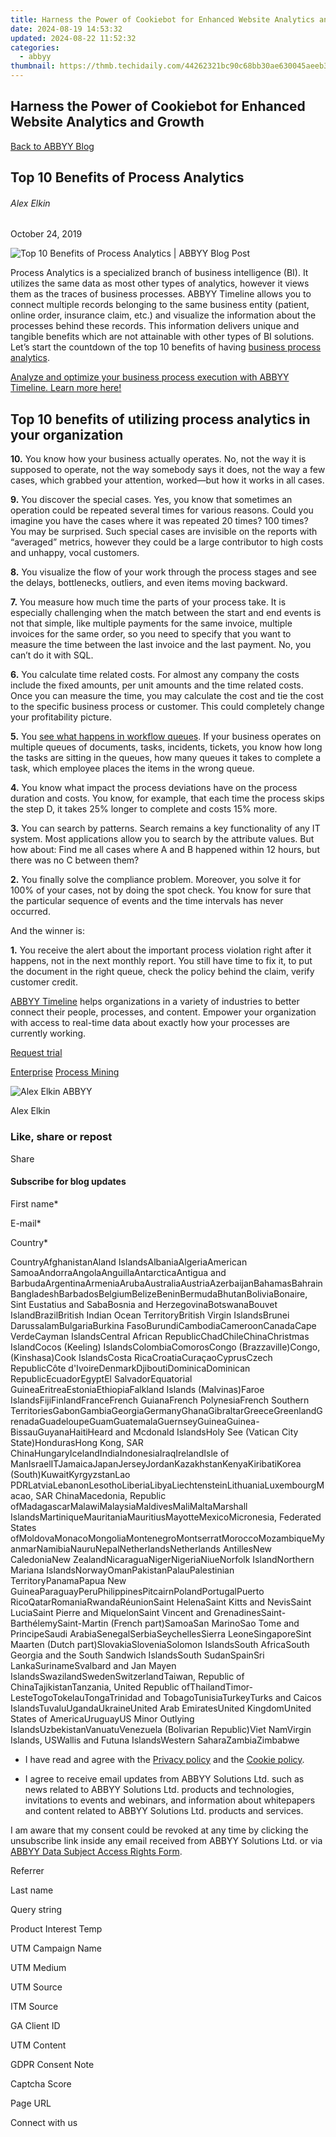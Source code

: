 ```yaml
---
title: Harness the Power of Cookiebot for Enhanced Website Analytics and Growth
date: 2024-08-19 14:53:32
updated: 2024-08-22 11:52:32
categories:
  - abbyy
thumbnail: https://thmb.techidaily.com/44262321bc90c68bb30ae630045aeeb3d770e257348f6459d0e721b586277723.jpg
---
```


## Harness the Power of Cookiebot for Enhanced Website Analytics and Growth

[Back to ABBYY Blog](https://tools.techidaily.com/abbyy/products/)

## Top 10 Benefits of Process Analytics

###### Alex Elkin

October 24, 2019

![Top 10 Benefits of Process Analytics | ABBYY Blog Post](https://static5.abbyy.com/abbyycommedia/25385/11166_smm_blog_top-10-benefits-of-process-analyticsblog.png) 

Process Analytics is a specialized branch of business intelligence (BI). It utilizes the same data as most other types of analytics, however it views them as the traces of business processes. ABBYY Timeline allows you to connect multiple records belonging to the same business entity (patient, online order, insurance claim, etc.) and visualize the information about the processes behind these records. This information delivers unique and tangible benefits which are not attainable with other types of BI solutions. Let’s start the countdown of the top 10 benefits of having [business process analytics](https://tools.techidaily.com/abbyy/products/).

[Analyze and optimize your business process execution with ABBYY Timeline. Learn more here!](https://tools.techidaily.com/abbyy/products/)

## Top 10 benefits of utilizing process analytics in your organization

**10.** You know how your business actually operates. No, not the way it is supposed to operate, not the way somebody says it does, not the way a few cases, which grabbed your attention, worked—but how it works in all cases.

**9.** You discover the special cases. Yes, you know that sometimes an operation could be repeated several times for various reasons. Could you imagine you have the cases where it was repeated 20 times? 100 times? You may be surprised. Such special cases are invisible on the reports with “averaged” metrics, however they could be a large contributor to high costs and unhappy, vocal customers.

**8.** You visualize the flow of your work through the process stages and see the delays, bottlenecks, outliers, and even items moving backward.

**7.** You measure how much time the parts of your process take. It is especially challenging when the match between the start and end events is not that simple, like multiple payments for the same invoice, multiple invoices for the same order, so you need to specify that you want to measure the time between the last invoice and the last payment. No, you can’t do it with SQL.

**6.** You calculate time related costs. For almost any company the costs include the fixed amounts, per unit amounts and the time related costs. Once you can measure the time, you may calculate the cost and tie the cost to the specific business process or customer. This could completely change your profitability picture.

**5.** You [see what happens in workflow queues](https://tools.techidaily.com/abbyy/products/). If your business operates on multiple queues of documents, tasks, incidents, tickets, you know how long the tasks are sitting in the queues, how many queues it takes to complete a task, which employee places the items in the wrong queue.

**4.** You know what impact the process deviations have on the process duration and costs. You know, for example, that each time the process skips the step D, it takes 25% longer to complete and costs 15% more.

**3.** You can search by patterns. Search remains a key functionality of any IT system. Most applications allow you to search by the attribute values. But how about: Find me all cases where A and B happened within 12 hours, but there was no C between them?

**2.** You finally solve the compliance problem. Moreover, you solve it for 100% of your cases, not by doing the spot check. You know for sure that the particular sequence of events and the time intervals has never occurred.

And the winner is:

**1.** You receive the alert about the important process violation right after it happens, not in the next monthly report. You still have time to fix it, to put the document in the right queue, check the policy behind the claim, verify customer credit.

[ABBYY Timeline](https://tools.techidaily.com/abbyy/products/) helps organizations in a variety of industries to better connect their people, processes, and content. Empower your organization with access to real-time data about exactly how your processes are currently working.

[Request trial](https://tools.techidaily.com/abbyy/products/)

[Enterprise](https://tools.techidaily.com/abbyy/products/) [Process Mining](https://tools.techidaily.com/abbyy/products/) 

![Alex Elkin ABBYY](https://static4.abbyy.com/abbyycommedia/25650/alexelkin-99x99.png)

Alex Elkin

### Like, share or repost

Share 

  
#### Subscribe for blog updates

First name\*

E-mail\*

Сountry\*

СountryAfghanistanAland IslandsAlbaniaAlgeriaAmerican SamoaAndorraAngolaAnguillaAntarcticaAntigua and BarbudaArgentinaArmeniaArubaAustraliaAustriaAzerbaijanBahamasBahrainBangladeshBarbadosBelgiumBelizeBeninBermudaBhutanBoliviaBonaire, Sint Eustatius and SabaBosnia and HerzegovinaBotswanaBouvet IslandBrazilBritish Indian Ocean TerritoryBritish Virgin IslandsBrunei DarussalamBulgariaBurkina FasoBurundiCambodiaCameroonCanadaCape VerdeCayman IslandsCentral African RepublicChadChileChinaChristmas IslandCocos (Keeling) IslandsColombiaComorosCongo (Brazzaville)Congo, (Kinshasa)Cook IslandsCosta RicaCroatiaCuraçaoCyprusCzech RepublicCôte d'IvoireDenmarkDjiboutiDominicaDominican RepublicEcuadorEgyptEl SalvadorEquatorial GuineaEritreaEstoniaEthiopiaFalkland Islands (Malvinas)Faroe IslandsFijiFinlandFranceFrench GuianaFrench PolynesiaFrench Southern TerritoriesGabonGambiaGeorgiaGermanyGhanaGibraltarGreeceGreenlandGrenadaGuadeloupeGuamGuatemalaGuernseyGuineaGuinea-BissauGuyanaHaitiHeard and Mcdonald IslandsHoly See (Vatican City State)HondurasHong Kong, SAR ChinaHungaryIcelandIndiaIndonesiaIraqIrelandIsle of ManIsraelITJamaicaJapanJerseyJordanKazakhstanKenyaKiribatiKorea (South)KuwaitKyrgyzstanLao PDRLatviaLebanonLesothoLiberiaLibyaLiechtensteinLithuaniaLuxembourgMacao, SAR ChinaMacedonia, Republic ofMadagascarMalawiMalaysiaMaldivesMaliMaltaMarshall IslandsMartiniqueMauritaniaMauritiusMayotteMexicoMicronesia, Federated States ofMoldovaMonacoMongoliaMontenegroMontserratMoroccoMozambiqueMyanmarNamibiaNauruNepalNetherlandsNetherlands AntillesNew CaledoniaNew ZealandNicaraguaNigerNigeriaNiueNorfolk IslandNorthern Mariana IslandsNorwayOmanPakistanPalauPalestinian TerritoryPanamaPapua New GuineaParaguayPeruPhilippinesPitcairnPolandPortugalPuerto RicoQatarRomaniaRwandaRéunionSaint HelenaSaint Kitts and NevisSaint LuciaSaint Pierre and MiquelonSaint Vincent and GrenadinesSaint-BarthélemySaint-Martin (French part)SamoaSan MarinoSao Tome and PrincipeSaudi ArabiaSenegalSerbiaSeychellesSierra LeoneSingaporeSint Maarten (Dutch part)SlovakiaSloveniaSolomon IslandsSouth AfricaSouth Georgia and the South Sandwich IslandsSouth SudanSpainSri LankaSurinameSvalbard and Jan Mayen IslandsSwazilandSwedenSwitzerlandTaiwan, Republic of ChinaTajikistanTanzania, United Republic ofThailandTimor-LesteTogoTokelauTongaTrinidad and TobagoTunisiaTurkeyTurks and Caicos IslandsTuvaluUgandaUkraineUnited Arab EmiratesUnited KingdomUnited States of AmericaUruguayUS Minor Outlying IslandsUzbekistanVanuatuVenezuela (Bolivarian Republic)Viet NamVirgin Islands, USWallis and Futuna IslandsWestern SaharaZambiaZimbabwe

* I have read and agree with the [Privacy policy](https://tools.techidaily.com/abbyy/products/) and the [Cookie policy](https://tools.techidaily.com/abbyy/products/).

* I agree to receive email updates from ABBYY Solutions Ltd. such as news related to ABBYY Solutions Ltd. products and technologies, invitations to events and webinars, and information about whitepapers and content related to ABBYY Solutions Ltd. products and services.  
    
I am aware that my consent could be revoked at any time by clicking the unsubscribe link inside any email received from ABBYY Solutions Ltd. or via [ABBYY Data Subject Access Rights Form](https://tools.techidaily.com/abbyy/products/).

Referrer

Last name

Query string

Product Interest Temp

UTM Campaign Name

UTM Medium

UTM Source

ITM Source

GA Client ID

UTM Content

GDPR Consent Note

Captcha Score

Page URL

Connect with us

<ins class="adsbygoogle"
     style="display:block"
     data-ad-format="autorelaxed"
     data-ad-client="ca-pub-7571918770474297"
     data-ad-slot="1223367746"></ins>



<ins class="adsbygoogle"
     style="display:block"
     data-ad-client="ca-pub-7571918770474297"
     data-ad-slot="8358498916"
     data-ad-format="auto"
     data-full-width-responsive="true"></ins>
